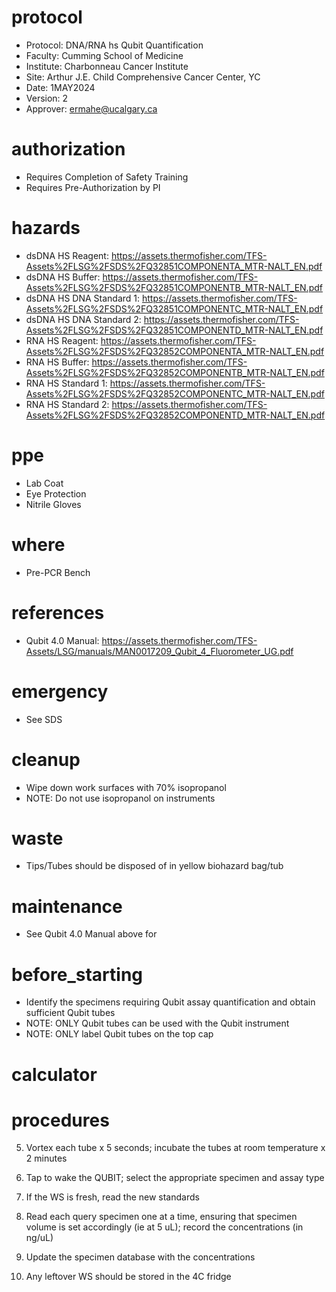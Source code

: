 # protocol
- Protocol: DNA/RNA hs Qubit Quantification
- Faculty: Cumming School of Medicine
- Institute: Charbonneau Cancer Institute
- Site: Arthur J.E. Child Comprehensive Cancer Center, YC
- Date: 1MAY2024
- Version: 2
- Approver: ermahe@ucalgary.ca

# authorization
- Requires Completion of Safety Training
- Requires Pre-Authorization by PI

# hazards
- dsDNA HS Reagent: https://assets.thermofisher.com/TFS-Assets%2FLSG%2FSDS%2FQ32851COMPONENTA_MTR-NALT_EN.pdf
- dsDNA HS Buffer: https://assets.thermofisher.com/TFS-Assets%2FLSG%2FSDS%2FQ32851COMPONENTB_MTR-NALT_EN.pdf
- dsDNA HS DNA Standard 1: https://assets.thermofisher.com/TFS-Assets%2FLSG%2FSDS%2FQ32851COMPONENTC_MTR-NALT_EN.pdf
- dsDNA HS DNA Standard 2: https://assets.thermofisher.com/TFS-Assets%2FLSG%2FSDS%2FQ32851COMPONENTD_MTR-NALT_EN.pdf
- RNA HS Reagent: https://assets.thermofisher.com/TFS-Assets%2FLSG%2FSDS%2FQ32852COMPONENTA_MTR-NALT_EN.pdf
- RNA HS Buffer: https://assets.thermofisher.com/TFS-Assets%2FLSG%2FSDS%2FQ32852COMPONENTB_MTR-NALT_EN.pdf
- RNA HS Standard 1: https://assets.thermofisher.com/TFS-Assets%2FLSG%2FSDS%2FQ32852COMPONENTC_MTR-NALT_EN.pdf
- RNA HS Standard 2: https://assets.thermofisher.com/TFS-Assets%2FLSG%2FSDS%2FQ32852COMPONENTD_MTR-NALT_EN.pdf

# ppe
- Lab Coat
- Eye Protection
- Nitrile Gloves

# where
- Pre-PCR Bench

# references
- Qubit 4.0 Manual: https://assets.thermofisher.com/TFS-Assets/LSG/manuals/MAN0017209_Qubit_4_Fluorometer_UG.pdf

# emergency
- See SDS

# cleanup
- Wipe down work surfaces with 70% isopropanol
- NOTE: Do not use isopropanol on instruments

# waste
- Tips/Tubes should be disposed of in yellow biohazard bag/tub

# maintenance
- See Qubit 4.0 Manual above for

# before_starting
- Identify the specimens requiring Qubit assay quantification and obtain sufficient Qubit tubes 
- NOTE: ONLY Qubit tubes can be used with the Qubit instrument
- NOTE: ONLY label Qubit tubes on the top cap

# calculator

# procedures

5.	Vortex each tube x 5 seconds; incubate the tubes at room temperature x 2 minutes

6.	Tap to wake the QUBIT; select the appropriate specimen and assay type

7.	If the WS is fresh, read the new standards

8.	Read each query specimen one at a time, ensuring that specimen volume is set accordingly (ie at 5 uL); record the concentrations (in ng/uL)

9.	Update the specimen database with the concentrations

10.	Any leftover WS should be stored in the 4C fridge

